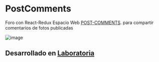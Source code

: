 # PostComments
Foro con React-Redux
Espacio Web [POST-COMMENTS](https://kelyvargaya.github.io/PostComments/ "gh-pages"). para compartir comentarios de fotos publicadas

![image](https://user-images.githubusercontent.com/29384699/36762235-a06b7056-1bf0-11e8-926b-5eb99dc07aeb.png)

## Desarrollado en [Laboratoria](http://laboratoria.la)
